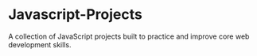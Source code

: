 # Javascript-Projects
A collection of JavaScript projects built to practice and improve core web development skills.
